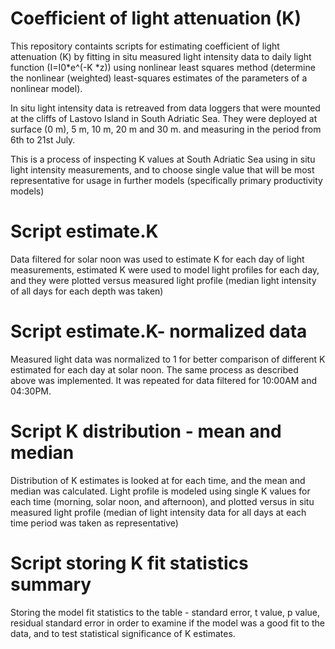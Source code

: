 # Coefficient of light attenuation (K)
This repository containts scripts for estimating coefficient of light attenuation (K) by fitting in situ measured light intensity data to daily light function (I=I0*e^(-K *z)) using nonlinear least squares method (determine the nonlinear (weighted) least-squares estimates of the parameters of a nonlinear model).

In situ light intensity data is retreaved from data loggers that were mounted at the cliffs of Lastovo Island in South Adriatic Sea. They were deployed at surface (0 m), 5 m, 10 m, 20 m and 30 m. and measuring in the period from 6th to 21st July. 

This is a process of inspecting K values at South Adriatic Sea using in situ light intensity measurements, and to choose single value that will be most representative for usage in further models (specifically primary productivity models)

# Script estimate.K
Data filtered for solar noon was used to estimate K for each day of light measurements, estimated K were used to model light profiles for each day,
and they were plotted versus measured light profile (median light intensity of all days for each depth was taken) 

# Script estimate.K- normalized data
Measured light data was normalized to 1 for better comparison of different K estimated for each day at solar noon.
The same process as described above was implemented. It was repeated for data filtered for 10:00AM and 04:30PM.

# Script K distribution - mean and median
Distribution of K estimates is looked at for each time, and the mean and median was calculated. 
Light profile is modeled using single K values for each time (morning, solar noon, and afternoon), and plotted versus in situ measured light profile (median of light intensity data for all days at each time period was taken as representative)

# Script storing K fit statistics summary
Storing the model fit statistics to the table - standard error, t value, p value, residual standard error in order to examine if the model was a good fit to the data, and to test statistical significance of K estimates. 
